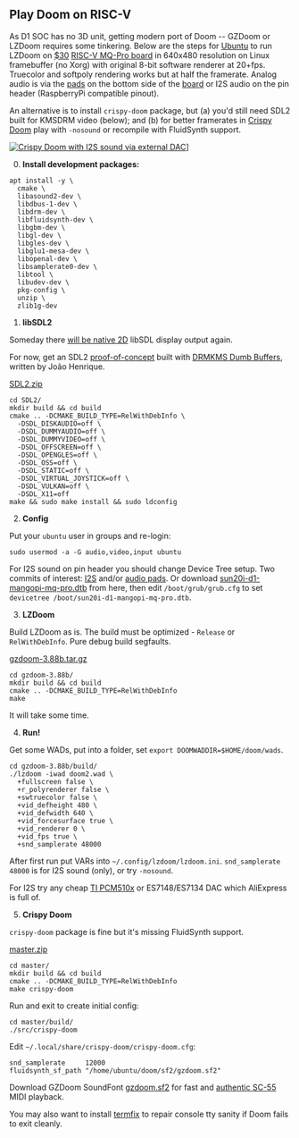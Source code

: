 ## Play Doom on RISC-V

As D1 SOC has no 3D unit, getting modern port of Doom -- GZDoom or LZDoom requires some tinkering. Below are the steps for [Ubuntu](https://ubuntu.com/download/risc-v) to run LZDoom on [$30](https://www.aliexpress.com/item/1005004157984532.html) [RISC-V MQ-Pro board](https://mangopi.org/mqpro) in 640x480 resolution on Linux framebuffer (no Xorg) with original 8-bit software renderer at 20+fps. Truecolor and softpoly rendering works but at half the framerate. Analog audio is via the [pads](https://mangopi.org/mqpro#spectification) on the bottom side of the [board](https://linux-sunxi.org/MangoPi_MQ-Pro) or I2S audio on the pin header (RaspberryPi compatible pinout).

An alternative is to install `crispy-doom` package, but (a) you'd still need SDL2 built for KMSDRM video (below); and (b) for better framerates in [Crispy Doom](https://github.com/fabiangreffrath/crispy-doom) play with `-nosound` or recompile with FluidSynth support.

[![Crispy Doom with I2S sound via external DAC](https://img.youtube.com/vi/DicVTGy9wUw/hqdefault.jpg)](https://youtu.be/DicVTGy9wUw)]

0. **Install development packages:**
```
apt install -y \
  cmake \
  libasound2-dev \
  libdbus-1-dev \
  libdrm-dev \
  libfluidsynth-dev \
  libgbm-dev \
  libgl-dev \
  libgles-dev \
  libglu1-mesa-dev \
  libopenal-dev \
  libsamplerate0-dev \
  libtool \
  libudev-dev \
  pkg-config \
  unzip \
  zlib1g-dev
```

1. **libSDL2**

Someday there [will be native 2D](https://github.com/libsdl-org/SDL/issues/6570#issuecomment-1323154215) libSDL display output again.

For now, get an SDL2 [proof-of-concept](https://github.com/libsdl-org/SDL/issues/6570#issuecomment-1363905944)
built with [DRMKMS Dumb Buffers](https://github.com/JohnnyonFlame/SDL-dumbbuffers), written by João Henrique.

[SDL2.zip](https://github.com/JohnnyonFlame/SDL-dumbbuffers/archive/refs/heads/SDL2.zip)
```
cd SDL2/
mkdir build && cd build
cmake .. -DCMAKE_BUILD_TYPE=RelWithDebInfo \
  -DSDL_DISKAUDIO=off \
  -DSDL_DUMMYAUDIO=off \
  -DSDL_DUMMYVIDEO=off \
  -DSDL_OFFSCREEN=off \
  -DSDL_OPENGLES=off \
  -DSDL_OSS=off \
  -DSDL_STATIC=off \
  -DSDL_VIRTUAL_JOYSTICK=off \
  -DSDL_VULKAN=off \
  -DSDL_X11=off
make && sudo make install && sudo ldconfig
```

2. **Config**

Put your `ubuntu` user in groups and re-login:
```
sudo usermod -a -G audio,video,input ubuntu
```

For I2S sound on pin header you should change Device Tree setup. Two commits of interest: [I2S](https://github.com/arkadijs/linux/commit/58919d94dc9d5f6833ee051601d17943832b5fc0)
and/or [audio pads](https://github.com/arkadijs/linux/commit/db268af4aad66f870562c3e92c02cfa0f9535298).
Or download [sun20i-d1-mangopi-mq-pro.dtb](https://github.com/arkadijs/riscv-doom/raw/main/sun20i-d1-mangopi-mq-pro.dtb) from here, then
edit `/boot/grub/grub.cfg` to set `devicetree /boot/sun20i-d1-mangopi-mq-pro.dtb`.

3. **LZDoom**

Build LZDoom as is. The build must be optimized - `Release` or `RelWithDebInfo`. Pure debug build segfaults.

[gzdoom-3.88b.tar.gz](https://github.com/drfrag666/gzdoom/archive/refs/tags/3.88b.tar.gz)
```
cd gzdoom-3.88b/
mkdir build && cd build
cmake .. -DCMAKE_BUILD_TYPE=RelWithDebInfo
make
```
It will take some time.

4. **Run!**

Get some WADs, put into a folder, set `export DOOMWADDIR=$HOME/doom/wads`.
```
cd gzdoom-3.88b/build/
./lzdoom -iwad doom2.wad \
  +fullscreen false \
  +r_polyrenderer false \
  +swtruecolor false \
  +vid_defheight 480 \
  +vid_defwidth 640 \
  +vid_forcesurface true \
  +vid_renderer 0 \
  +vid_fps true \
  +snd_samplerate 48000
```
After first run put VARs into `~/.config/lzdoom/lzdoom.ini`. `snd_samplerate 48000` is for I2S sound (only), or try `-nosound`.

For I2S try any cheap [TI PCM510x](https://www.aliexpress.com/item/1005002898278583.html) or ES7148/ES7134 DAC which AliExpress is full of.

5. **Crispy Doom**

`crispy-doom` package is fine but it's missing FluidSynth support.

[master.zip](https://github.com/fabiangreffrath/crispy-doom/archive/refs/tags/master.zip)
```
cd master/
mkdir build && cd build
cmake .. -DCMAKE_BUILD_TYPE=RelWithDebInfo
make crispy-doom
```

Run and exit to create initial config:

```
cd master/build/
./src/crispy-doom
```

Edit `~/.local/share/crispy-doom/crispy-doom.cfg`:

```
snd_samplerate     12000
fluidsynth_sf_path "/home/ubuntu/doom/sf2/gzdoom.sf2"
```

Download GZDoom SoundFont [gzdoom.sf2](https://github.com/ZDoom/gzdoom/raw/master/soundfont/gzdoom.sf2) for fast and [authentic SC-55](https://www.vogons.org/viewtopic.php?f=9&t=45600) MIDI playback.


You may also want to install [termfix](https://github.com/hobbitalastair/termfix) to repair console tty sanity if Doom fails to exit cleanly.
